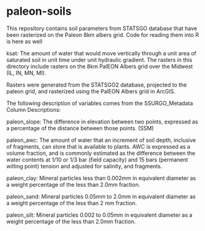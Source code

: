 # paleon-soils
This repository contains soil parameters from STATSGO database that have been rasterized on the Paleon 8km albers grid. Code for reading them into R is here as well


ksat: The amount of water that would move vertically through a unit area of saturated soil in unit time under unit hydraulic gradient.
The rasters in this directory include rasters on the 8km PalEON Albers grid over the Midwest (IL, IN, MN, MI). 

Rasters were generated from the STATSGO2 database, projected to the paleon grid, and rasterized using the PalEON Albers grid in ArcGIS. 

The following description of variables comes from the SSURGO_Metadata Column Descriptions:


paleon_slope: The difference in elevation between two points, expressed as a percentage of the distance between those points. (SSM)

paleon_awc: The amount of water that an increment of soil depth, inclusive of fragments, can store that is available to plants. AWC is expressed as a
volume fraction, and is commonly estimated as the difference between the water contents at 1/10 or 1/3 bar (field capacity) and 15 bars
(permanent wilting point) tension and adjusted for salinity, and fragments.

paleon_clay:
Mineral particles less than 0.002mm in equivalent diameter as a weight percentage of the less than 2.0mm fraction.

paleon_sand:
Mineral particles 0.05mm to 2.0mm in equivalent diameter as a weight percentage of the less than 2 mm fraction.

paleon_silt:
Mineral particles 0.002 to 0.05mm in equivalent diameter as a weight percentage of the less than 2.0mm fraction.

